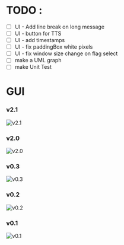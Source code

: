 # TODO :

-   [ ] UI - Add line break on long message
-   [ ] UI - button for TTS
-   [ ] UI - add timestamps
-   [ ] UI - fix paddingBox white pixels
-   [ ] UI - fix window size change on flag select
-   [ ] make a UML graph
-   [ ] make Unit Test 

# GUI

### v2.1

![v2.1](https://gitlab.istic.univ-rennes1.fr/arallain/avatar_project/-/raw/master/v5.png)

### v2.0

![v2.0](https://gitlab.istic.univ-rennes1.fr/arallain/avatar_project/-/raw/master/v4.gif)

### v0.3

![v0.3](https://gitlab.istic.univ-rennes1.fr/arallain/tpavatar/-/raw/master/Prototype%203.gif)

### v0.2

![v0.2](https://gitlab.istic.univ-rennes1.fr/arallain/tpavatar/-/raw/master/Prototype%202.gif)

### v0.1

![v0.1](https://gitlab.istic.univ-rennes1.fr/arallain/tpavatar/-/raw/master/Prototype%201.gif)

